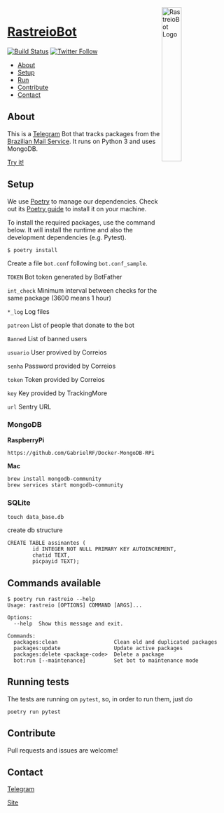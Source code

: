 <img align="right" alt="RastreioBot Logo" width="30%" height="auto" src="https://github.com/GabrielRF/RastreioBot/blob/master/imgs/rastreiobot.png?raw=true">

# [RastreioBot](http://telegram.me/RastreioBot)

[![Build Status](https://github.com/GabrielRF/RastreioBot/actions/workflows/ci.yml/badge.svg)](https://github.com/GabrielRF/RastreioBot/actions/workflows/ci.yml)
[![Twitter Follow](https://img.shields.io/twitter/follow/espadrine.svg?style=social&label=Follow)](https://twitter.com/gabrf)

* [About](#about)
* [Setup](#setup)
* [Run](#run)
* [Contribute](#contribute)
* [Contact](#contact)

## About

This is a [Telegram](http://telegram.org) Bot that tracks packages from the [Brazilian Mail Service](https://www.correios.com.br/). It runs on Python 3 and uses MongoDB.

[Try it!](http://telegram.me/RastreioBot)

## Setup

We use [Poetry](https://python-poetry.org/) to manage our dependencies. Check out its [Poetry guide](https://python-poetry.org/docs/#installation) to install it on your machine.

To install the required packages, use the command below. It will install the runtime and also the development dependencies (e.g. Pytest).

```
$ poetry install
```

Create a file `bot.conf` following `bot.conf_sample`.

`TOKEN` Bot token generated by BotFather

`int_check` Minimum interval between checks for the same package (3600 means 1 hour)

`*_log` Log files

`patreon` List of people that donate to the bot

`Banned` List of banned users

`usuario` User provived by Correios

`senha` Password provided by Correios

`token` Token provided by Correios

`key` Key provided by TrackingMore

`url` Sentry URL

### MongoDB

__RaspberryPi__
```
https://github.com/GabrielRF/Docker-MongoDB-RPi
```
__Mac__

```
brew install mongodb-community
brew services start mongodb-community
```

### SQLite


```
touch data_base.db
```

create db structure
```
CREATE TABLE assinantes (
        id INTEGER NOT NULL PRIMARY KEY AUTOINCREMENT,
        chatid TEXT,
        picpayid TEXT);
```

## Commands available

```
$ poetry run rastreio --help
Usage: rastreio [OPTIONS] COMMAND [ARGS]...

Options:
  --help  Show this message and exit.

Commands:
  packages:clean                  Clean old and duplicated packages
  packages:update                 Update active packages
  packages:delete <package-code>  Delete a package
  bot:run [--maintenance]         Set bot to maintenance mode
```

## Running tests

The tests are running on `pytest`, so, in order to run them, just do

```
poetry run pytest
```

## Contribute

Pull requests and issues are welcome!

## Contact

[Telegram](http://telegram.me/GabrielRF)

[Site](http://www.gabrf.com)
